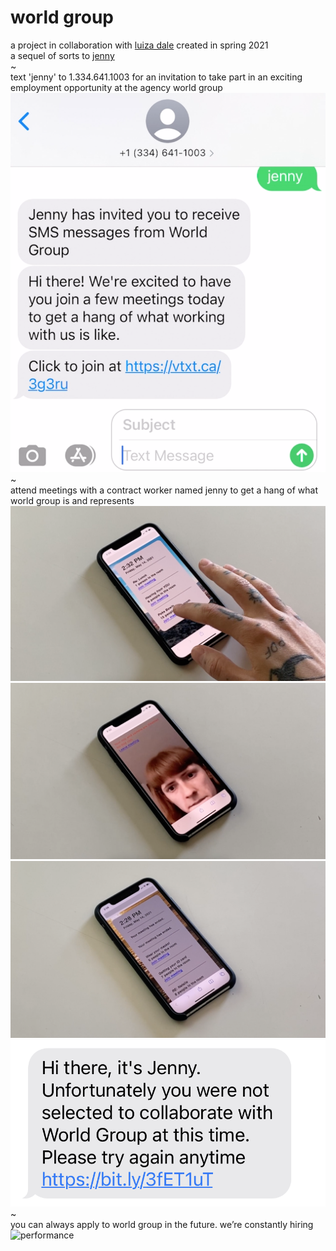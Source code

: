 # world group
a project in collaboration with [luiza dale](http://luizadale.com) created in spring 2021
<br />
a sequel of sorts to [jenny](http://luizadale.com/jenny)
<br />
~
<br />
text 'jenny' to 1.334.641.1003 for an invitation to take part in an exciting employment opportunity at the agency world group
![performance](images/wg_firsttext.png)
<br />
~
<br />
attend meetings with a contract worker named jenny to get a hang of what world group is and represents
![performance](images/wg_openupit.png)
<br />
![performance](images/wg_meeting.png)
<br />
![performance](images/wg_ended.png)
<br />
![performance](images/wg_rejection.png)
<br />
~
<br />
you can always apply to world group in the future. we’re constantly hiring
<br />
![performance](images/jenny_overload.png)
<br />
